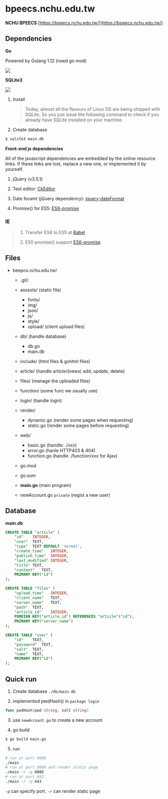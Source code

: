 # bpeecs.nchu.edu.tw

__NCHU BPEECS__ [https://bpeecs.nchu.edu.tw/](https://bpeecs.nchu.edu.tw/)

## Dependencies

__Go__

Powered by Golang 1.12 (need go mod)

![](https://golang.org/doc/gopher/pkg.png)

__SQLite3__

![](https://www.sqlite.org/images/sqlite370_banner.gif)

1. Install

    > Today, almost all the flavours of Linux OS are being shipped with SQLite. So you just issue the following command to check if you already have SQLite installed on your machine.

2. Create database
```sh
$ sqlite3 main.db
```

__Front-end js dependencies__

All of the javascript dependencies are embedded by the online resource links. If these links are lost, replace a new one, or implemented it by yourself.

1. jQuery (v3.5.1)

2. Text editor: [CkEditor](https://ckeditor.com/)

3. Date foramt (jQuery dependency): [jquery-dateFormat](https://github.com/phstc/jquery-dateFormat)

4. Promise() for ES5: [ES6-promise](https://github.com/stefanpenner/es6-promise)

### IE

>
> 1. Transfer ES6 to ES5 at [Babel](https://babeljs.io/)
>
> 2. ES5 promise() support [ES6-promise](https://github.com/stefanpenner/es6-promise)
>

## Files
+ beepcs.nchu.edu.tw/
    + .git/

    + assests/  (static file)
        + fonts/
        + img/
        + json/
        + js/
        + style/
        + upload/ (client upload files)

    + db/ (handle database)
        + db.go
        + main.db

    + include/  (html files & gohtml files)

    + article/ (handle article/(news) add, update, delete)
    + files/ (manage the uploaded files)

    + function/ (some func we usually use)

    + login/ (handle login)
    + render/
        + dynamic.go (render some pages when requesting)
        + static.go (render some pages before requesting)
    + web/
        + basic.go (handle: ./xxx)
        + error.go (hanle HTTP403 & 404)
        + function.go (handle ./function/xxx for Ajax)

    + go.mod

    + go.sum

    + __main.go__ (main program)

    + newAccount.go `private` (regist a new user)

## Database
__main.db__

```sql
CREATE TABLE "article" (
	"id"	INTEGER,
	"user"	TEXT,
	"type"	TEXT DEFAULT 'normal',
	"create_time"	INTEGER,
	"publish_time"	INTEGER,
	"last_modified"	INTEGER,
	"title"	TEXT,
	"content"	TEXT,
	PRIMARY KEY("id")
);

CREATE TABLE "files" (
	"upload_time"	INTEGER,
	"client_name"	TEXT,
	"server_name"	TEXT,
	"path"	TEXT,
	"article_id"	INTEGER,
	FOREIGN KEY("article_id") REFERENCES "article"("id"),
	PRIMARY KEY("server_name")
);

CREATE TABLE "user" (
	"id"	TEXT,
	"password"	TEXT,
	"salt"	TEXT,
	"name"	TEXT,
	PRIMARY KEY("id")
);
```

## Quick run

1. Create database `./db/main.db`

2. implemented pwdHash() in `package login`
```go
func pwdHash(pwd string, salt string)
```

3. use `newAccount.go` to create a new account

4. go build
```sh
$ go build main.go
```

5. run
```sh
# run at port 9000
./main
# run at port 8080 and render static page
./main -r -p 8080
# run at port 443
./main -r -p 443
```
`-p` can specify port.
`-r` can render static page
